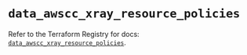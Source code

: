 # `data_awscc_xray_resource_policies`

Refer to the Terraform Registry for docs: [`data_awscc_xray_resource_policies`](https://registry.terraform.io/providers/hashicorp/awscc/0.70.0/docs/data-sources/xray_resource_policies).
